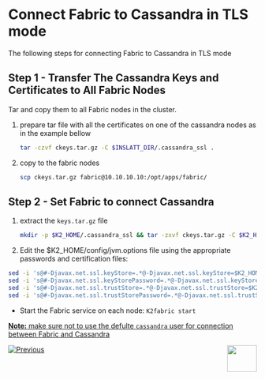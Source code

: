 # Connect Fabric to Cassandra in TLS mode

The following steps for connecting Fabric to Cassandra in TLS mode

## Step 1 - Transfer The Cassandra Keys and Certificates to All Fabric Nodes

Tar and copy them to all  Fabric nodes in the cluster.  

1. prepare tar file with all the certificates on one of the cassandra nodes as in the example bellow

   ~~~bash
   tar -czvf ckeys.tar.gz -C $INSLATT_DIR/.cassandra_ssl .
   ~~~

2. copy to the fabric nodes

   ~~~bash
   scp ckeys.tar.gz fabric@10.10.10.10:/opt/apps/fabric/
   ~~~

## Step 2 - Set Fabric to connect Cassandra

1. extract the  `keys.tar.gz` file

   ~~~bash
   mkdir -p $K2_HOME/.cassandra_ssl && tar -zxvf ckeys.tar.gz -C $K2_HOME/.cassandra_ssl
   ~~~

2. Edit the $K2_HOME/config/jvm.options file using the appropriate passwords and certification files:

```bash
sed -i 's@#-Djavax.net.ssl.keyStore=.*@-Djavax.net.ssl.keyStore=$K2_HOME/.cassandra_ssl/cassandra.keystore@g' $K2_HOME/config/jvm.options
sed -i 's@#-Djavax.net.ssl.keyStorePassword=.*@-Djavax.net.ssl.keyStorePassword=Q1w2e3r4t5@g' $K2_HOME/config/jvm.options
sed -i 's@#-Djavax.net.ssl.trustStore=.*@-Djavax.net.ssl.trustStore=$K2_HOME/.cassandra_ssl/cassandra.truststore@g' $K2_HOME/config/jvm.options
sed -i 's@#-Djavax.net.ssl.trustStorePassword=.*@-Djavax.net.ssl.trustStorePassword=Q1w2e3r4t5@g' $K2_HOME/config/jvm.options
```

- Start the Fabric service on each node: ```K2fabric start```

<u>**Note:** make sure not to use the defulte `cassandra` user for connection between Fabric and Cassandra</u>



[![Previous](/articles/images/Previous.png)](/articles/99_fabric_infras/devops/02_fabric_environments.md)[<img align="right" width="60" height="54" src="/articles/images/Next.png">](/articles/99_fabric_infras/devops/04_kafka_hardening.md)

